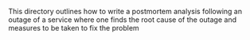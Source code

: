 This directory outlines how to write a postmortem analysis following an outage of a service where one finds the root cause of the outage and measures to be taken to fix the problem
